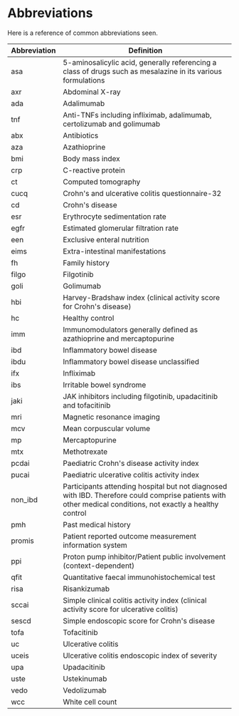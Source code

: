 # Abbreviations

Here is a reference of common abbreviations seen.

|Abbreviation|Definition                                                                                                                                                |
|------------|----------------------------------------------------------------------------------------------------------------------------------------------------------|
|asa         |5-aminosalicylic acid, generally referencing a class of drugs such as mesalazine in its various formulations                                              |
|axr         |Abdominal X-ray                                                                                                                                           |
|ada         |Adalimumab                                                                                                                                                |
|tnf         |Anti-TNFs including infliximab, adalimumab, certolizumab and golimumab                                                                                    |
|abx         |Antibiotics                                                                                                                                               |
|aza         |Azathioprine                                                                                                                                              |
|bmi         |Body mass index                                                                                                                                           |
|crp         |C-reactive protein                                                                                                                                        |
|ct          |Computed tomography                                                                                                                                       |
|cucq        |Crohn's and ulcerative colitis questionnaire-32                                                                                                           |
|cd          |Crohn's disease                                                                                                                                           |
|esr         |Erythrocyte sedimentation rate                                                                                                                            |
|egfr        |Estimated glomerular filtration rate                                                                                                                      |
|een         |Exclusive enteral nutrition                                                                                                                               |
|eims        |Extra-intestinal manifestations                                                                                                                           |
|fh          |Family history                                                                                                                                            |
|filgo       |Filgotinib                                                                                                                                                |
|goli        |Golimumab                                                                                                                                                 |
|hbi         |Harvey-Bradshaw index (clinical activity score for Crohn's disease)                                                                                       |
|hc          |Healthy control                                                                                                                                           |
|imm         |Immunomodulators generally defined as azathioprine and mercaptopurine                                                                                     |
|ibd         |Inflammatory bowel disease                                                                                                                                |
|ibdu        |Inflammatory bowel disease unclassified                                                                                                                   |
|ifx         |Infliximab                                                                                                                                                |
|ibs         |Irritable bowel syndrome                                                                                                                                  |
|jaki        |JAK inhibitors including filgotinib, upadacitinib and tofacitinib                                                                                         |
|mri         |Magnetic resonance imaging                                                                                                                                |
|mcv         |Mean corpuscular volume                                                                                                                                   |
|mp          |Mercaptopurine                                                                                                                                            |
|mtx         |Methotrexate                                                                                                                                              |
|pcdai       |Paediatric Crohn's disease activity index                                                                                                                 |
|pucai       |Paediatric ulcerative colitis activity index                                                                                                              |
|non_ibd     |Participants attending hospital but not diagnosed with IBD. Therefore could comprise patients with other medical conditions, not exactly a healthy control|
|pmh         |Past medical history                                                                                                                                      |
|promis      |Patient reported outcome measurement information system                                                                                                   |
|ppi         |Proton pump inhibitor/Patient public involvement (context-dependent)                                                                                      |
|qfit        |Quantitative faecal immunohistochemical test                                                                                                              |
|risa        |Risankizumab                                                                                                                                              |
|sccai       |Simple clinical colitis activity index (clinical activity score for ulcerative colitis)                                                                   |
|sescd       |Simple endoscopic score for Crohn's disease                                                                                                               |
|tofa        |Tofacitinib                                                                                                                                               |
|uc          |Ulcerative colitis                                                                                                                                        |
|uceis       |Ulcerative colitis endoscopic index of severity                                                                                                           |
|upa         |Upadacitinib                                                                                                                                              |
|uste        |Ustekinumab                                                                                                                                               |
|vedo        |Vedolizumab                                                                                                                                               |
|wcc         |White cell count                                                                                                                                          |
